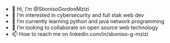 - 👋 Hi, I’m @SbonisoGordonMzizi
- 👀 I’m interested in cybersecurity and full stak web dev
- 🌱 I’m currently learning python and java network programming
- 💞️ I’m looking to collaborate on open source web technology
- 📫 How to reach me on linkedin.com/in/sboniso-g-mzizi

<!---
SbonisoGordonMzizi/SbonisoGordonMzizi is a ✨ special ✨ repository because its `README.md` (this file) appears on your GitHub profile.
You can click the Preview link to take a look at your changes.
--->

